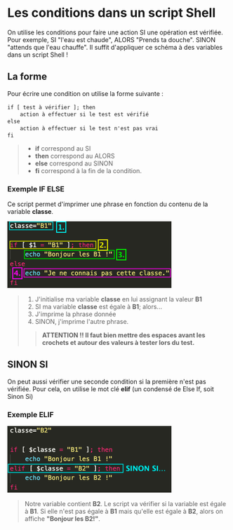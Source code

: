 # Les conditions dans un script Shell

On utilise les conditions pour faire une action SI une opération est vérifiée. Pour exemple, SI "l'eau est chaude", ALORS "Prends ta douche". SINON "attends que l'eau chauffe". Il suffit d'appliquer ce schéma à des variables dans un script Shell ! 

## La forme

Pour écrire une condition on utilise la forme suivante : 

    if [ test à vérifier ]; then
        action à effectuer si le test est vérifié
    else 
        action à effectuer si le test n'est pas vrai
    fi

> * **if** correspond au SI
> * **then** correspond au ALORS
> * **else** correspond au SINON
> * **fi** correspond à la fin de la condition.

### Exemple IF ELSE

Ce script permet d'imprimer une phrase en fonction du contenu de la variable **classe**.

![cond1](./img/cond1.png)
> 1. J'initialise ma variable **classe** en lui assignant la valeur **B1**
> 2. SI ma variable **classe** est égale à **B1**; alors...
> 3. J'imprime la phrase donnée
> 4. SINON, j'imprime l'autre phrase.
>> **ATTENTION !! Il faut bien mettre des espaces avant les crochets et autour des valeurs à tester lors du test.**

## SINON SI 

On peut aussi vérifier une seconde condition si la première n'est pas vérifiée. Pour cela, on utilise le mot clé **elif** (un condensé de Else If, soit Sinon Si)

### Exemple ELIF

![cond2](./img/cond2.png)

> Notre variable contient **B2**. Le script va vérifier si la variable est égale à **B1**. Si elle n'est pas égale à **B1** mais qu'elle est égale à **B2**, alors on affiche **"Bonjour les B2!"**.
